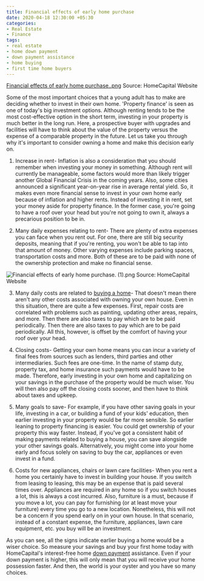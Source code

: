 ```yaml
---
title: Financial effects of early home purchase
date: 2020-04-18 12:30:00 +05:30
categories:
- Real Estate
- Finance
tags:
- real estate
- home down payment
- down payment assistance
- home buying
- first time home buyers
---
```


[Financial effects of early home purchase..png](/uploads/Financial%20effects%20of%20early%20home%20purchase/png)
Source: HomeCapital Website


Some of the most important choices that a young adult has to make are deciding whether to invest in their own home. 'Property finance' is seen as one of today's big investment options. Although renting tends to be the most cost-effective option in the short term, investing in your property is much better in the long run. Here, a prospective buyer with upgrades and facilities will have to think about the value of the property versus the expense of a comparable property in the future. Let us take you through why it's important to consider owning a home and make this decision early on.

1. Increase in rent- Inflation is also a consideration that you should remember when investing your money in something. Although rent will currently be manageable, some factors would more than likely trigger another Global Financial Crisis in the coming years. Also, some cities announced a significant year-on-year rise in average rental yield. So, it makes even more financial sense to invest in your own home early because of inflation and higher rents. Instead of investing it in rent, set your money aside for property finance. In the former case, you're going to have a roof over your head but you're not going to own it, always a precarious position to be in.

2. Many daily expenses relating to rent- There are plenty of extra expenses you can face when you rent out. For one, there are still big security deposits, meaning that if you're renting, you won't be able to tap into that amount of money. Other varying expenses include parking spaces, transportation costs and more. Both of these are to be paid with none of the ownership protection and make no financial sense.

![Financial effects of early home purchase. (1).png](/uploads/Financial%20effects%20of%20early%20home%20purchase.%20(1).png)
Source: HomeCapital Website

3. Many daily costs are related to [buying a home](https://blog.homecapital.in/financial-implications-of-buying-your-houseearly/)- That doesn't mean there aren't any other costs associated with owning your own house. Even in this situation, there are quite a few expenses. First, repair costs are correlated with problems such as painting, updating other areas, repairs, and more. Then there are also taxes to pay which are to be paid periodically. Then there are also taxes to pay which are to be paid periodically. All this, however, is offset by the comfort of having your roof over your head.

4. Closing costs- Getting your own home means you can incur a variety of final fees from sources such as lenders, third parties and other intermediaries. Such fees are one-time. In the name of stamp duty, property tax, and home insurance such payments would have to be made. Therefore, early investing in your own home and capitalizing on your savings in the purchase of the property would be much wiser. You will then also pay off the closing costs sooner, and then have to think about taxes and upkeep.

5. Many goals to save- For example, if you have other saving goals in your life, investing in a car, or building a fund of your kids' education, then earlier investing in your property would be far more sensible. So earlier leaning to property financing is easier. You could get ownership of your property this way faster. Instead, if you've got a consistent habit of making payments related to buying a house, you can save alongside your other savings goals. Alternatively, you might come into your home early and focus solely on saving to buy the car, appliances or even invest in a fund.

6. Costs for new appliances, chairs or lawn care facilities- When you rent a home you certainly have to invest in building your house. If you switch from leasing to leasing, this may be an expense that is paid several times over. Appliances are required in any home so if you switch houses a lot, this is always a cost incurred. Also, furniture is a must, because if you move a lot, you can pay for furnishing (or at least move your furniture) every time you go to a new location. Nonetheless, this will not be a concern if you spend early on in your own house. In that scenario, instead of a constant expense, the furniture, appliances, lawn care equipment, etc. you buy will be an investment.

As you can see, all the signs indicate earlier buying a home would be a wiser choice. So measure your savings and buy your first home today with HomeCapital's interest-free home [down payment](https://homecapital.in/program) assistance. Even if your down payment is higher, this will only mean that you will receive your home possession faster. And then, the world is your oyster and you have so many choices.
